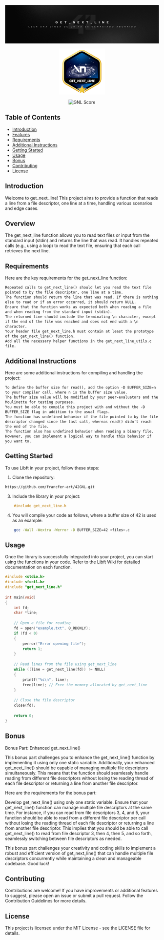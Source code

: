 <a href="https://github.com/francfer-art/42GNL">
    <img src="https://raw.githubusercontent.com/15Galan/42_project-readmes/master/banners/cursus/projects/get_next_line-dark.png" alt="Banner">
</a>

<p align="center">
  <a href="https://github.com/francfer-art/42GNL">
  <img src="https://raw.githubusercontent.com/mcombeau/mcombeau/main/42_badges/get_next_linem.png" alt="GNL Logo">
  </a>
</p>

<p align="center">
  <img src="https://img.shields.io/badge/Score-125%2F100-brightgreen" alt="GNL Score">
</p>

## Table of Contents

- [Introduction](#introduction)
- [Features](#overview)
- [Requirements](#requirements)
- [Additional Instructions](#additional-instructions)
- [Getting Started](#getting-started)
- [Usage](#usage)
- [Bonus](#bonus)
- [Contributing](#contributing)
- [License](#license)

## Introduction

Welcome to get_next_line! This project aims to provide a function that reads a line from a file descriptor, one line at a time, handling various scenarios and edge cases.

## Overview

The get_next_line function allows you to read text files or input from the standard input (stdin) and returns the line that was read. It handles repeated calls (e.g., using a loop) to read the text file, ensuring that each call retrieves the next line.

## Requirements

Here are the key requirements for the get_next_line function:

```
Repeated calls to get_next_line() should let you read the text file pointed to by the file descriptor, one line at a time.
The function should return the line that was read. If there is nothing else to read or if an error occurred, it should return NULL.
Ensure that the function works as expected both when reading a file and when reading from the standard input (stdin).
The returned line should include the terminating \n character, except if the end of the file was reached and does not end with a \n character.
Your header file get_next_line.h must contain at least the prototype of the get_next_line() function.
Add all the necessary helper functions in the get_next_line_utils.c file.
```
## Additional Instructions

Here are some additional instructions for compiling and handling the project:

```
To define the buffer size for read(), add the option -D BUFFER_SIZE=n to your compiler call, where n is the buffer size value.
The buffer size value will be modified by your peer-evaluators and the Moulinette for testing purposes.
You must be able to compile this project with and without the -D BUFFER_SIZE flag in addition to the usual flags.
The function has undefined behavior if the file pointed to by the file descriptor changed since the last call, whereas read() didn’t reach the end of the file.
The function also has undefined behavior when reading a binary file. However, you can implement a logical way to handle this behavior if you want to.
```

## Getting Started

To use Libft in your project, follow these steps:

1. Clone the repository:

```bash
https://github.com/francfer-art/42GNL.git
```

3. Include the library in your project:

```c
    #include get_next_line.h
```

4. You will compile your code as follows, where a buffer size of 42 is used as an example:

```bash
    gcc -Wall -Wextra -Werror -D BUFFER_SIZE=42 <files>.c
```

## Usage

Once the library is successfully integrated into your project, you can start using the functions in your code. Refer to the Libft Wiki for detailed documentation on each function.

```c
#include <stdio.h>
#include <fcntl.h>
#include "get_next_line.h"

int main(void)
{
    int fd;
    char *line;

    // Open a file for reading
    fd = open("example.txt", O_RDONLY);
    if (fd < 0)
    {
        perror("Error opening file");
        return 1;
    }

    // Read lines from the file using get_next_line
    while ((line = get_next_line(fd)) != NULL)
    {
        printf("%s\n", line);
        free(line); // Free the memory allocated by get_next_line
    }

    // Close the file descriptor
    close(fd);

    return 0;
}


```

## Bonus


Bonus Part: Enhanced get_next_line()

This bonus part challenges you to enhance the get_next_line() function by implementing it using only one static variable. Additionally, your enhanced get_next_line() should be capable of managing multiple file descriptors simultaneously. This means that the function should seamlessly handle reading from different file descriptors without losing the reading thread of each file descriptor or returning a line from another file descriptor.

Here are the requirements for the bonus part:

Develop get_next_line() using only one static variable.
Ensure that your get_next_line() function can manage multiple file descriptors at the same time.
For instance, if you can read from file descriptors 3, 4, and 5, your function should be able to read from a different file descriptor per call without losing the reading thread of each file descriptor or returning a line from another file descriptor. This implies that you should be able to call get_next_line() to read from file descriptor 3, then 4, then 5, and so forth, seamlessly switching between file descriptors as needed.

This bonus part challenges your creativity and coding skills to implement a robust and efficient version of get_next_line() that can handle multiple file descriptors concurrently while maintaining a clean and manageable codebase. Good luck!

## Contributing

Contributions are welcome! If you have improvements or additional features to suggest, please open an issue or submit a pull request. Follow the Contribution Guidelines for more details.

## License
This project is licensed under the MIT License - see the LICENSE file for details.

